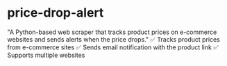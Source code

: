 # price-drop-alert
"A Python-based web scraper that tracks product prices on e-commerce websites and sends alerts when the price drops."
✅ Tracks product prices from e-commerce sites
✅ Sends email notification with the product link
✅ Supports multiple websites
